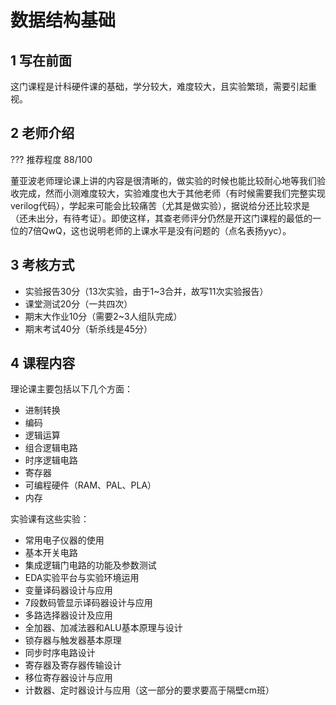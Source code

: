 # 数据结构基础
## 1 写在前面
这门课程是计科硬件课的基础，学分较大，难度较大，且实验繁琐，需要引起重视。
## 2 老师介绍
??? 推荐程度
    88/100

董亚波老师理论课上讲的内容是很清晰的，做实验的时候也能比较耐心地等我们验收完成，然而小测难度较大，实验难度也大于其他老师（有时候需要我们完整实现verilog代码），学起来可能会比较痛苦（尤其是做实验），据说给分还比较求是（还未出分，有待考证）。即使这样，其查老师评分仍然是开这门课程的最低的一位的7倍QwQ，这也说明老师的上课水平是没有问题的（点名表扬yyc）。
## 3 考核方式
- 实验报告30分（13次实验，由于1\~3合并，故写11次实验报告）
- 课堂测试20分（一共四次）
- 期末大作业10分（需要2\~3人组队完成）
- 期末考试40分（斩杀线是45分）
## 4 课程内容
理论课主要包括以下几个方面：

- 进制转换
- 编码
- 逻辑运算
- 组合逻辑电路
- 时序逻辑电路
- 寄存器
- 可编程硬件（RAM、PAL、PLA）
- 内存

实验课有这些实验：

- 常用电子仪器的使用
- 基本开关电路
- 集成逻辑门电路的功能及参数测试
- EDA实验平台与实验环境运用
- 变量译码器设计与应用
- 7段数码管显示译码器设计与应用
- 多路选择器设计及应用
- 全加器、加减法器和ALU基本原理与设计
- 锁存器与触发器基本原理
- 同步时序电路设计
- 寄存器及寄存器传输设计
- 移位寄存器设计与应用
- 计数器、定时器设计与应用（这一部分的要求要高于隔壁cm班）